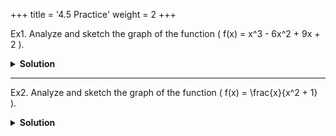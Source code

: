 +++
title = '4.5 Practice'
weight = 2
+++

Ex1.
Analyze and sketch the graph of the function \( f(x) = x^3 - 6x^2 + 9x + 2 \).

<details>
<summary>
    <strong id="solution-title">Solution</strong>
</summary>
Write the given function: \[ f(x) = x^3 - 6x^2 + 9x + 2 \]

### Step 1: Domain
The domain of \( f(x) \) is all real numbers: \( (-\infty, \infty) \).

### Step 2: Intercepts
- **\( y \)-intercept**: Set \( x = 0 \): \[ f(0) = (0)^3 - 6(0)^2 + 9(0) + 2 = 2 \] (\( y \)-intercept is \( (0, 2) \)).
- **\( x \)-intercepts**: Solve \( f(x) = 0 \). Factoring may be challenging here, so numerical or graphical methods can be used.

### Step 3: First Derivative Test
Compute the first derivative: \[ f'(x) = 3x^2 - 12x + 9 \]  
Set \( f'(x) = 0 \) to find critical points: \[ 3x^2 - 12x + 9 = 0 \implies x^2 - 4x + 3 = 0 \implies (x - 3)(x - 1) = 0 \]  
Critical points: \( x = 1 \) and \( x = 3 \).  

Use the first derivative test to determine intervals of increase/decrease:
- For \( x < 1 \), choose \( x = 0 \): \[ f'(0) = 3(0)^2 - 12(0) + 9 = 9 > 0 \] (\( f(x) \) is increasing).
- For \( 1 < x < 3 \), choose \( x = 2 \): \[ f'(2) = 3(2)^2 - 12(2) + 9 = 12 - 24 + 9 = -3 < 0 \] (\( f(x) \) is decreasing).
- For \( x > 3 \), choose \( x = 4 \): \[ f'(4) = 3(4)^2 - 12(4) + 9 = 48 - 48 + 9 = 9 > 0 \] (\( f(x) \) is increasing).

Thus:
- \( f(x) \) is increasing on \( (-\infty, 1) \cup (3, \infty) \).
- \( f(x) \) is decreasing on \( (1, 3) \).

From the first derivative test:
- At \( x = 1 \), \( f(x) \) changes from increasing to decreasing → **local maximum**.
- At \( x = 3 \), \( f(x) \) changes from decreasing to increasing → **local minimum**.

Evaluate \( f(x) \) at the critical points:
- \( f(1) = (1)^3 - 6(1)^2 + 9(1) + 2 = 1 - 6 + 9 + 2 = 6 \) (local maximum).
- \( f(3) = (3)^3 - 6(3)^2 + 9(3) + 2 = 27 - 54 + 27 + 2 = 2 \) (local minimum).

### Step 4: Second Derivative Test
Compute the second derivative: \[ f''(x) = 6x - 12 \]  
Set \( f''(x) = 0 \) to find potential points of inflection: \[ 6x - 12 = 0 \implies x = 2 \]  

Check the concavity around \( x = 2 \):
- For \( x < 2 \), choose \( x = 1 \): \[ f''(1) = 6(1) - 12 = -6 < 0 \] (\( f(x) \) is concave down).
- For \( x > 2 \), choose \( x = 3 \): \[ f''(3) = 6(3) - 12 = 6 > 0 \] (\( f(x) \) is concave up).

Since the concavity changes at \( x = 2 \), it is a **point of inflection**.

Find the \( y \)-coordinate at \( x = 2 \): \[ f(2) = (2)^3 - 6(2)^2 + 9(2) + 2 = 8 - 24 + 18 + 2 = 4 \]

Thus:
- \( f(x) \) is concave down on \( (-\infty, 2) \).
- \( f(x) \) is concave up on \( (2, \infty) \).
- Point of inflection: \( (2, 4) \).

### Step 5: Asymptotes
There are no vertical or horizontal asymptotes since \( f(x) \) is a polynomial.

### Step 6: Sketch the Graph
Using the information above:
- Local maximum: \( (1, 6) \).
- Local minimum: \( (3, 2) \).
- Point of inflection: \( (2, 4) \).
- Increasing on \( (-\infty, 1) \cup (3, \infty) \).
- Decreasing on \( (1, 3) \).
- Concave down on \( (-\infty, 2) \).
- Concave up on \( (2, \infty) \).

Sketch the curve accordingly.

\[ \boxed{\text{Graph sketched using the above analysis.}} \]
</details>

---

Ex2.
Analyze and sketch the graph of the function \( f(x) = \frac{x}{x^2 + 1} \).

<details>
<summary>
    <strong id="solution-title">Solution</strong>
</summary>
Write the given function: \[ f(x) = \frac{x}{x^2 + 1} \]

### Step 1: Domain
The domain of \( f(x) \) is all real numbers: \( (-\infty, \infty) \).

### Step 2: Intercepts
- **\( y \)-intercept**: Set \( x = 0 \): \[ f(0) = \frac{0}{0^2 + 1} = 0 \] (\( y \)-intercept is \( (0, 0) \)).
- **\( x \)-intercept**: Solve \( f(x) = 0 \): \[ \frac{x}{x^2 + 1} = 0 \implies x = 0 \] (\( x \)-intercept is \( (0, 0) \)).

### Step 3: First Derivative Test
Compute the first derivative using the quotient rule: 
\[ f'(x) = \frac{(x^2 + 1)(1) - x(2x)}{(x^2 + 1)^2} = \frac{-x^2 + 1}{(x^2 + 1)^2} \]  
Set \( f'(x) = 0 \) to find critical points: \[ -x^2 + 1 = 0 \implies x^2 = 1 \implies x = \pm 1 \]  
Critical points: \( x = -1 \) and \( x = 1 \).  

Use the first derivative test to determine intervals of increase/decrease:
- For \( x < -1 \), choose \( x = -2 \): \[ f'(-2) = \frac{-(-2)^2 + 1}{((-2)^2 + 1)^2} = \frac{-4 + 1}{(4 + 1)^2} = \frac{-3}{25} < 0 \] (\( f(x) \) is decreasing).
- For \( -1 < x < 1 \), choose \( x = 0 \): \[ f'(0) = \frac{-(0)^2 + 1}{((0)^2 + 1)^2} = \frac{1}{1} = 1 > 0 \] (\( f(x) \) is increasing).
- For \( x > 1 \), choose \( x = 2 \): \[ f'(2) = \frac{-(2)^2 + 1}{((2)^2 + 1)^2} = \frac{-4 + 1}{(4 + 1)^2} = \frac{-3}{25} < 0 \] (\( f(x) \) is decreasing).

Thus:
- \( f(x) \) is increasing on \( (-1, 1) \).
- \( f(x) \) is decreasing on \( (-\infty, -1) \cup (1, \infty) \).

From the first derivative test:
- At \( x = -1 \), \( f(x) \) changes from decreasing to increasing → **local minimum**.
- At \( x = 1 \), \( f(x) \) changes from increasing to decreasing → **local maximum**.

Evaluate \( f(x) \) at the critical points:
- \( f(-1) = \frac{-1}{(-1)^2 + 1} = \frac{-1}{2} = -\frac{1}{2} \) (local minimum).
- \( f(1) = \frac{1}{(1)^2 + 1} = \frac{1}{2} \) (local maximum).

### Step 4: Second Derivative Test
Compute the second derivative using the quotient rule again: 
\[ f''(x) = \frac{(x^2 + 1)^2(-2x) - (-x^2 + 1)(2)(x^2 + 1)(2x)}{(x^2 + 1)^4} \]  
Simplify: 
\[ f''(x) = \frac{-2x(x^2 + 1) + 4x(x^2 - 1)}{(x^2 + 1)^3} = \frac{-2x^3 - 2x + 4x^3 - 4x}{(x^2 + 1)^3} = \frac{2x^3 - 6x}{(x^2 + 1)^3} \]  
Factorize: 
\[ f''(x) = \frac{2x(x^2 - 3)}{(x^2 + 1)^3} \]  
Set \( f''(x) = 0 \): \[ 2x(x^2 - 3) = 0 \implies x = 0, \pm\sqrt{3} \]  

Check the concavity around the critical points:
- For \( x < -\sqrt{3} \), choose \( x = -2 \): \[ f''(-2) = \frac{2(-2)((-2)^2 - 3)}{((-2)^2 + 1)^3} = \frac{-4(4 - 3)}{(4 + 1)^3} = \frac{-4}{125} < 0 \] (\( f(x) \) is concave down).
- For \( -\sqrt{3} < x < 0 \), choose \( x = -1 \): \[ f''(-1) = \frac{2(-1)((-1)^2 - 3)}{((-1)^2 + 1)^3} = \frac{-2(1 - 3)}{(1 + 1)^3} = \frac{-2(-2)}{8} = \frac{4}{8} > 0 \] (\( f(x) \) is concave up).
- For \( 0 < x < \sqrt{3} \), choose \( x = 1 \): \[ f''(1) = \frac{2(1)((1)^2 - 3)}{((1)^2 + 1)^3} = \frac{2(1 - 3)}{(1 + 1)^3} = \frac{2(-2)}{8} = \frac{-4}{8} < 0 \] (\( f(x) \) is concave down).
- For \( x > \sqrt{3} \), choose \( x = 2 \): \[ f''(2) = \frac{2(2)((2)^2 - 3)}{((2)^2 + 1)^3} = \frac{4(4 - 3)}{(4 + 1)^3} = \frac{4}{125} > 0 \] (\( f(x) \) is concave up).

Thus:
- \( f(x) \) is concave down on \( (-\infty, -\sqrt{3}) \cup (0, \sqrt{3}) \).
- \( f(x) \) is concave up on \( (-\sqrt{3}, 0) \cup (\sqrt{3}, \infty) \).
- Points of inflection: \( (-\sqrt{3}, f(-\sqrt{3})) \), \( (0, f(0)) \), \( (\sqrt{3}, f(\sqrt{3})) \).

### Step 5: Asymptotes
- Horizontal asymptote: As \( x \to \pm\infty \), \( f(x) \to 0 \) (horizontal asymptote at \( y = 0 \)).
- No vertical asymptotes.

### Step 6: Sketch the Graph
Using the information above:
- Local minimum: \( (-1, -\frac{1}{2}) \).
- Local maximum: \( (1, \frac{1}{2}) \).
- Points of inflection: \( (-\sqrt{3}, f(-\sqrt{3})) \), \( (0, 0) \), \( (\sqrt{3}, f(\sqrt{3})) \).
- Increasing on \( (-1, 1) \).
- Decreasing on \( (-\infty, -1) \cup (1, \infty) \).
- Concave down on \( (-\infty, -\sqrt{3}) \cup (0, \sqrt{3}) \).
- Concave up on \( (-\sqrt{3}, 0) \cup (\sqrt{3}, \infty) \).

Sketch the curve accordingly.

\[ \boxed{\text{Graph sketched using the above analysis.}} \]
</details>